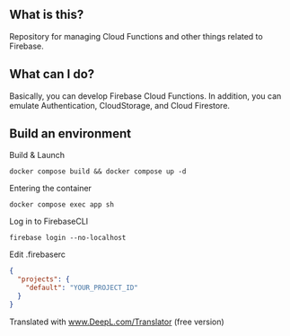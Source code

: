 ## What is this?
Repository for managing Cloud Functions and other things related to Firebase.

## What can I do?
Basically, you can develop Firebase Cloud Functions.
In addition, you can emulate Authentication, CloudStorage, and Cloud Firestore.

## Build an environment
Build & Launch
```shell
docker compose build && docker compose up -d
```

Entering the container
```shell
docker compose exec app sh
```

Log in to FirebaseCLI
```shell
firebase login --no-localhost
```

Edit .firebaserc
```json
{
  "projects": {
    "default": "YOUR_PROJECT_ID"
  }
}
````

Translated with www.DeepL.com/Translator (free version)